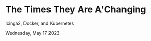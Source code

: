 
# The Times They Are A'Changing

Icinga2, Docker, and Kubernetes

<div class="hello"></div>

<div class="pt-12">
  Wednesday, May 17 2023
</div>
